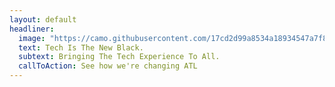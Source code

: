 ```yaml
---
layout: default
headliner:
  image: "https://camo.githubusercontent.com/17cd2d99a8534a18934547a7f864e973ec5191a2/68747470733a2f2f7777772e686f6d6561647669736f722e636f6d2f696d616765732f636f6e73756d65722f6868692f6865726f2d70686f746f732f636974792f41746c616e74612e6a7067"
  text: Tech Is The New Black.
  subtext: Bringing The Tech Experience To All.
  callToAction: See how we're changing ATL
---
```

